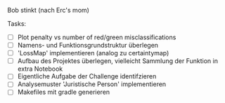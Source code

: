 Bob stinkt (nach Erc's mom)

Tasks:
- [ ] Plot penalty vs number of red/green misclassifications
- [ ] Namens- und Funktionsgrundstruktur überlegen
- [ ] 'LossMap' implementieren (analog zu certaintymap)
- [ ] Aufbau des Projektes überlegen, vielleicht Sammlung der Funktion in extra Notebook
- [ ] Eigentliche Aufgabe der Challenge identifzieren
- [ ] Analysemuster 'Juristische Person' implementieren
- [ ] Makefiles mit gradle generieren
